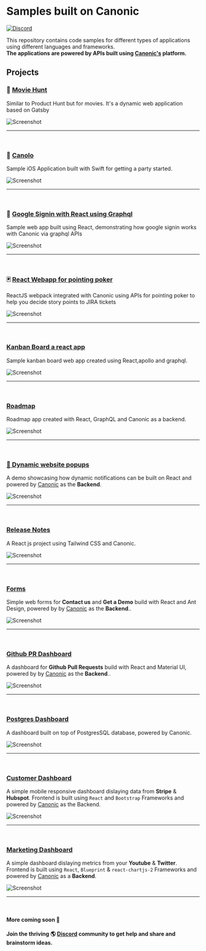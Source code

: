 # Samples built on Canonic

[![Discord](https://img.shields.io/discord/765119429171609600?color=%237389D8&label=Discord&logo=discord&logoColor=%23FFF)](https://discord.gg/9dyytsM)

This repository contains code samples for different types of applications using different languages and frameworks.<br/>
**The applications are powered by APIs built using [Canonic's](https://canonic.dev) platform.**

## Projects

### 🍿 [Movie Hunt](./moviehunt-web/)

Similar to Product Hunt but for movies. It's a dynamic web application based on Gatsby

![Screenshot](./moviehunt-web/screenshot.png)

---

<br/>

### 🍻 [Canolo](./Canolo-iOS/)

Sample iOS Application built with Swift for getting a party started.

![Screenshot](./Canolo-iOS/screenshots/IMG_0264.PNG)

---

<br/>

### 🔐 [Google Signin with React using Graphql](./google-signin-with-react/)

Sample web app built using React, demonstrating how google signin works with Canonic via graphql APIs

![Screenshot](./google-signin-with-react/screenshots/screenshot.gif)

---

<br/>

### 🃏 [React Webapp for pointing poker](./sprint-poker/)

ReactJS webpack integrated with Canonic using APIs for pointing poker to help you decide story points to JIRA tickets

![Screenshot](./sprint-poker/screenshot.png)

---

<br/>

### [Kanban Board a react app](./kanban-board/)

Sample kanban board web app created using React,apollo and graphql.

![Screenshot](./kanban-board/screenshot.png)

---

<br/>

### [Roadmap](./roadmap/)

Roadmap app created with React, GraphQL and Canonic as a backend.

![Screenshot](./roadmap/screenshot.png)

---

<br/>

### [🚨 Dynamic website popups](./dynamic-website-popups/)

A demo showcasing how dynamic notifications can be built on React and powered by [Canonic](https://canonic.dev/) as the **Backend**.

![Screenshot](./dynamic-website-popups/screenshots/1.png)

---

<br/>

### [Release Notes](./release-notes-app/)

A React js project using Tailwind CSS and Canonic.

![Screenshot](./release-notes-app/screenshots/screenshot-1.png)

---

<br/>

### [Forms](./canonic-forms/)

Simple web forms for **Contact us** and **Get a Demo** build with React and Ant Design, powered by by [Canonic](https://canonic.dev/) as the **Backend**..

![Screenshot](./canonic-forms/screenshots/canonic-forms.png)

---

<br/>

### [Github PR Dashboard](./github-pr-dashboard/)

A dashboard for **Github Pull Requests** build with React and Material UI, powered by by [Canonic](https://canonic.dev/) as the **Backend**..

![Screenshot](./github-pr-dashboard/screenshots/screenshot-1.png)

---

<br/>

### [Postgres Dashboard](./postgres-dashboard/)

A dashboard built on top of PostgresSQL database, powered by Canonic.

![Screenshot](./postgres-dashboard/screenshot.png)

---

<br/>

### [Customer Dashboard](./customer-information/)

A simple mobile responsive dashboard dislaying data from **Stripe** & **Hubspot**. Frontend is built using `React` and `Bootstrap` Frameworks and powered by [Canonic](https://canonic.dev/) as the Backend.

![Screenshot](./customer-information/screenshots/customer-info.png)

---

<br/>

### [Marketing Dashboard](./marketing-dashboard/)

A simple dashboard dislaying metrics from your **Youtube** & **Twitter**. Frontend is built using `React`, `Blueprint` & `react-chartjs-2` Frameworks and powered by [Canonic](https://canonic.dev/) as a **Backend**.

![Screenshot](./marketing-dashboard/screenshots/marketing-dashboard.png)

---

<br/>

#### More coming soon 🚀

#### Join the thriving 🌎 [Discord](https://discord.gg/9dyytsM) community to get help and share and brainstorm ideas.

